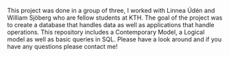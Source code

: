 This project was done in a group of three, I worked with Linnea Údén and William Sjöberg who are fellow students at KTH.
The goal of the project was to create a database that handles data as well as applications that handle operations.
This repository includes a Contemporary Model, a Logical model as well as basic queries in SQL. Please have a look around and if you have any questions please contact me!

